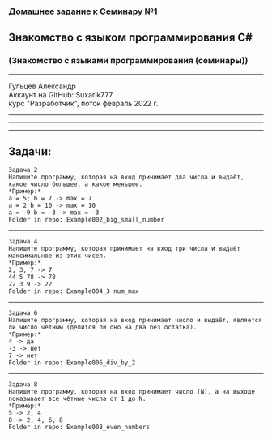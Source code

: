 ### Домашнее задание к Семинару №1
## Знакомство с языком программирования С#
### (Знакомство с языками программирования (семинары))
---
Гульцев Александр  
Аккаунт на GitHub: Suxarik777  
курс "Разработчик", поток февраль 2022 г.

---
---
---
## Задачи:
    Задача 2  
    Напишите программу, которая на вход принимает два числа и выдаёт, какое число большее, а какое меньшее.  
    *Пример:*  
    a = 5; b = 7 -> max = 7  
    a = 2 b = 10 -> max = 10  
    a = -9 b = -3 -> max = -3  
    Folder in repo: Example002_big_small_number

---
    Задача 4  
    Напишите программу, которая принимает на вход три числа и выдаёт максимальное из этих чисел.  
    *Пример:*  
    2, 3, 7 -> 7
    44 5 78 -> 78
    22 3 9 -> 22
    Folder in repo: Example004_3 num_max
---
    Задача 6  
    Напишите программу, которая на вход принимает число и выдаёт, является ли число чётным (делится ли оно на два без остатка).
    *Пример:* 
    4 -> да
    -3 -> нет
    7 -> нет  
    Folder in repo: Example006_div_by_2
---
    Задача 8  
    Напишите программу, которая на вход принимает число (N), а на выходе показывает все чётные числа от 1 до N.  
    *Пример:*  
    5 -> 2, 4
    8 -> 2, 4, 6, 8
    Folder in repo: Example008_even_numbers
